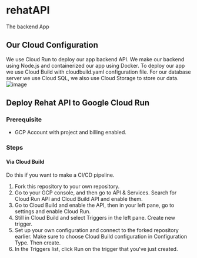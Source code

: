 # rehatAPI
The backend App

## Our Cloud Configuration

We use Cloud Run to deploy our app backend API. We make our backend using Node.js and containerized our app using Docker. To deploy our app we use Cloud Build with cloudbuild.yaml configuration file. For our database server we use Cloud SQL, we also use Cloud Storage to store our data.
![image](https://user-images.githubusercontent.com/99376866/173269810-929d1b2c-52df-4cb4-9ba9-edac5e6262a8.png)

## Deploy Rehat API to Google Cloud Run

### Prerequisite
* GCP Account with project and billing enabled.

### Steps

#### Via Cloud Build
Do this if you want to make a CI/CD pipeline.

1. Fork this repository to your own repository.
2. Go to your GCP console, and then go to API & Services. Search for Cloud Run API and Cloud Build API and enable them.
3. Go to Cloud Build and enable the API, then in your left pane, go to settings and enable Cloud Run.
3. Still in Cloud Build and select Triggers in the left pane. Create new trigger.
4. Set up your own configuration and connect to the forked repository earlier. Make sure to choose Cloud Build configuration in Configuration Type. Then create.
5. In the Triggers list, click Run on the trigger that you've just created.
